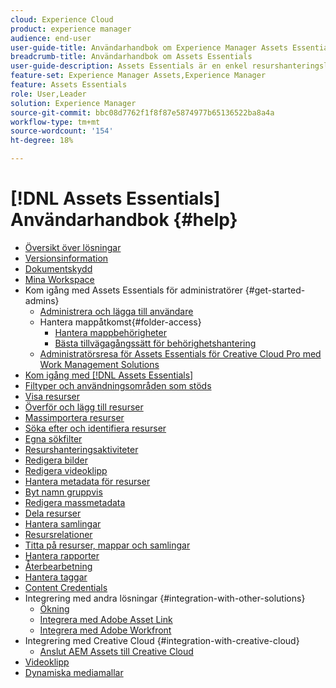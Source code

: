 ```yaml
---
cloud: Experience Cloud
product: experience manager
audience: end-user
user-guide-title: Användarhandbok om Experience Manager Assets Essentials
breadcrumb-title: Användarhandbok om Assets Essentials
user-guide-description: Assets Essentials är en enkel resurshanteringslösning som fungerar inifrån andra Experience Cloud-program.
feature-set: Experience Manager Assets,Experience Manager
feature: Assets Essentials
role: User,Leader
solution: Experience Manager
source-git-commit: bbc08d7762f1f8f87e5874977b65136522ba8a4a
workflow-type: tm+mt
source-wordcount: '154'
ht-degree: 18%

---
```



# [!DNL Assets Essentials] Användarhandbok {#help}

+ [Översikt över lösningar](introduction.md)
+ [Versionsinformation](release-notes.md)
+ [Dokumentskydd](security-overview.md)
+ [Mina Workspace](my-workspace.md)
+ Kom igång med Assets Essentials för administratörer {#get-started-admins}
   + [Administrera och lägga till användare](deploy-administer.md)
   + Hantera mappåtkomst{#folder-access}
      + [Hantera mappbehörigheter](manage-permissions.md)
      + [Bästa tillvägagångssätt för behörighetshantering](permission-management-best-practices.md)
   + [Administratörsresa för Assets Essentials för Creative Cloud Pro med Work Management Solutions](assets-essentials-cc-pro-work-management-admin-journey.md)
+ [Kom igång med  [!DNL Assets Essentials]](get-started.md)
+ [Filtyper och användningsområden som stöds](supported-file-formats.md)
+ [Visa resurser](navigate-view.md)
+ [Överför och lägg till resurser](add-delete.md)
+ [Massimportera resurser](bulk-import-assets-view.md)
+ [Söka efter och identifiera resurser](search.md)
+ [Egna sökfilter](custom-search-filters.md)
+ [Resurshanteringsaktiviteter](manage-organize.md)
+ [Redigera bilder](edit-images.md)
+ [Redigera videoklipp](edit-videos.md)
+ [Hantera metadata för resurser](metadata.md)
+ [Byt namn gruppvis](bulk-rename.md)
+ [Redigera massmetadata](/help/using/bulk-metadata-edit.md)
+ [Dela resurser](share-links-for-assets.md)
+ [Hantera samlingar](manage-collections.md)
+ [Resursrelationer](asset-relations.md)
+ [Titta på resurser, mappar och samlingar](manage-notifications.md)
+ [Hantera rapporter](manage-reports.md)
+ [Återbearbetning](reprocessing.md)
+ [Hantera taggar](tagging-management.md)
+ [Content Credentials](/help/using/content-credentials.md)
+ Integrering med andra lösningar {#integration-with-other-solutions}
   + [Ökning](integration.md)
   + [Integrera med Adobe Asset Link](integrate-with-creative-cloud.md)
   + [Integrera med Adobe Workfront](integrate-with-workfront.md)
+ Integrering med Creative Cloud {#integration-with-creative-cloud}
   + [Anslut AEM Assets till Creative Cloud](connect-assets-with-creative-cloud.md)
+ [Videoklipp](https://experienceleague.adobe.com/docs/experience-manager-learn/assets-essentials/overview.html?lang=sv-SE)
+ [Dynamiska mediamallar](dynamic-media-templates.md)

